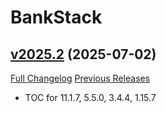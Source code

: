# BankStack

## [v2025.2](https://github.com/kemayo/wow-bankstack/tree/v2025.2) (2025-07-02)
[Full Changelog](https://github.com/kemayo/wow-bankstack/compare/v2025.1...v2025.2) [Previous Releases](https://github.com/kemayo/wow-bankstack/releases)

- TOC for 11.1.7, 5.5.0, 3.4.4, 1.15.7  
